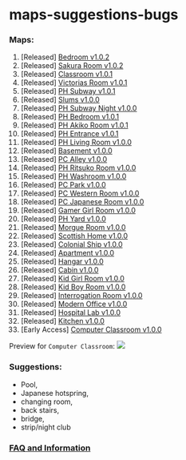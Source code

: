 # maps-suggestions-bugs

### Maps:
1. [Released] [Bedroom v1.0.2](https://www.patreon.com/posts/41376023)
2. [Released] [Sakura Room v1.0.2](https://www.patreon.com/posts/41376023)
3. [Released] [Classroom v1.0.1](https://www.patreon.com/posts/41661022)
4. [Released] [Victorias Room v1.0.1](https://www.patreon.com/posts/41661022)
5. [Released] [PH Subway v1.0.1](https://www.patreon.com/posts/43294382)
6. [Released] [Slums v1.0.0](https://www.patreon.com/posts/41203321)
7. [Released] [PH Subway Night v1.0.0](https://www.patreon.com/posts/43294382)
8. [Released] [PH Bedroom v1.0.1](https://www.patreon.com/posts/42919817)
9. [Released] [PH Akiko Room v1.0.1](https://www.patreon.com/posts/42919817)
10. [Released] [PH Entrance v1.0.1](https://www.patreon.com/posts/42919817)
11. [Released] [PH Living Room v1.0.0](https://www.patreon.com/posts/42706668)
12. [Released] [Basement v1.0.0](https://www.patreon.com/posts/43070712)
13. [Released] [PC Alley v1.0.0](https://www.patreon.com/posts/43453170)
14. [Released] [PH Ritsuko Room v1.0.0](https://www.patreon.com/posts/43823342)
15. [Released] [PH Washroom v1.0.0](https://www.patreon.com/posts/44181804)
16. [Released] [PC Park v1.0.0](https://www.patreon.com/posts/44580371)
16. [Released] [PC Western Room v1.0.0](https://www.patreon.com/posts/44958132)
16. [Released] [PC Japanese Room v1.0.0](https://www.patreon.com/posts/45323873)
16. [Released] [Gamer Girl Room v1.0.0](https://www.patreon.com/posts/girl-gamer-room-45679185)
16. [Released] [PH Yard v1.0.0](https://www.patreon.com/posts/46122985)
16. [Released] [Morgue Room v1.0.0](https://www.patreon.com/posts/46529413)
16. [Released] [Scottish Home v1.0.0](https://www.patreon.com/posts/46967526)
16. [Released] [Colonial Ship v1.0.0](https://www.patreon.com/posts/47414087)
16. [Released] [Apartment v1.0.0](https://www.patreon.com/posts/47826052)
16. [Released] [Hangar v1.0.0](https://www.patreon.com/posts/hangar-map-48281494)
16. [Released] [Cabin v1.0.0](https://www.patreon.com/posts/cabin-map-48703986)
16. [Released] [Kid Girl Room v1.0.0](https://www.patreon.com/posts/49104786)
16. [Released] [Kid Boy Room v1.0.0](https://www.patreon.com/posts/49538270)
16. [Released] [Interrogation Room v1.0.0](https://www.patreon.com/posts/49935637)
16. [Released] [Modern Office v1.0.0](https://www.patreon.com/posts/50343576)
16. [Released] [Hospital Lab v1.0.0](https://www.patreon.com/posts/50895041)
16. [Released] [Kitchen v1.0.0](https://www.patreon.com/posts/51359528)
16. [Early Access] [Computer Classroom v1.0.0](https://www.patreon.com/posts/51758887)

Preview for `Computer Classroom`: ![](https://i.imgur.com/ZJP0cZj.png)

### Suggestions: 
* Pool,
* Japanese hotspring, 
* changing room, 
* back stairs,
* bridge,
* strip/night club

### [FAQ and Information](https://www.patreon.com/posts/40466751)
